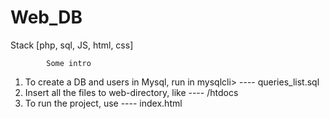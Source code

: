 # Web_DB
Stack [php, sql, JS, html, css]


            Some intro
            
1. To create a DB and users in Mysql, run in mysqlcli>     ---- queries_list.sql
2. Insert all the files to web-directory, like             ---- /htdocs
3. To run the project, use                                 ---- index.html
